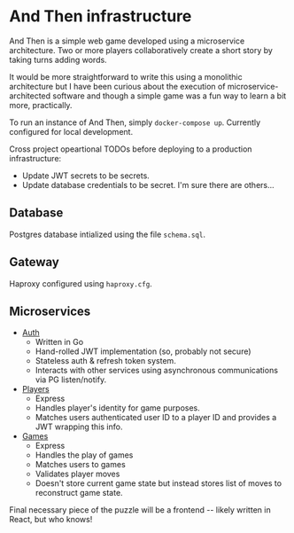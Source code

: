 # And Then infrastructure

And Then is a simple web game developed using a microservice architecture. Two or more players collaboratively create a short story by taking turns adding words.

It would be more straightforward to write this using a monolithic architecture but I have been curious about the execution of microservice-architected software and though a simple game was a fun way to learn a bit more, practically.

To run an instance of And Then, simply `docker-compose up`. Currently configured for local development.

Cross project opeartional TODOs before deploying to a production infrastructure:
* Update JWT secrets to be secrets.
* Update database credentials to be secret.
I'm sure there are others...

## Database

Postgres database intialized using the file `schema.sql`.

## Gateway

Haproxy configured using `haproxy.cfg`.

## Microservices

* [Auth](https://github.com/tydar/andthen-auth)
	* Written in Go
	* Hand-rolled JWT implementation (so, probably not secure)
	* Stateless auth & refresh token system.
	* Interacts with other services using asynchronous communications via PG listen/notify.
* [Players](https://github.com/tydar/andthen-players)
	* Express
	* Handles player's identity for game purposes.
	* Matches users authenticated user ID to a player ID and provides a JWT wrapping this info.
* [Games](https://github.com/tydar/andthen-games)
 	* Express
	* Handles the play of games
	* Matches users to games
	* Validates player moves
	* Doesn't store current game state but instead stores list of moves to reconstruct game state.

Final necessary piece of the puzzle will be a frontend -- likely written in React, but who knows!

